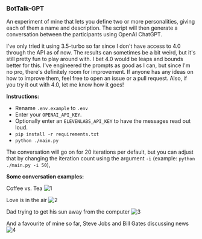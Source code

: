 ### BotTalk-GPT

An experiment of mine that lets you define two or more personalities, giving each of them a name and description. The script will then generate a conversation between the participants using OpenAI ChatGPT.

I've only tried it using 3.5-turbo so far since I don't have access to 4.0 through the API as of now. The results can sometimes be a bit weird, but it's still pretty fun to play around with. I bet 4.0 would be leaps and bounds better for this. I've engineered the prompts as good as I can, but since I'm no pro, there's definitely room for improvement. If anyone has any ideas on how to improve them, feel free to open an issue or a pull request. Also, if you try it out with 4.0, let me know how it goes!

**Instructions:**
- Rename `.env.example` to `.env`
- Enter your `OPENAI_API_KEY`. 
- Optionally enter an `ELEVENLABS_API_KEY` to have the messages read out loud.
- `pip install -r requirements.txt`
- `python ./main.py`

The conversation will go on for 20 iterations per default, but you can adjust that by changing the iteration count using the argument `-i` (example: `python ./main.py -i 50`),

**Some conversation examples:**

Coffee vs. Tea
![1](https://user-images.githubusercontent.com/19852554/234594645-cadd8a1f-fe99-4bb5-b2a2-b88bde46594b.png)

Love is in the air
![2](https://user-images.githubusercontent.com/19852554/234594674-c311bd61-4c49-4ea7-b4e7-6b5a878a86e1.png)

Dad trying to get his sun away from the computer
![3](https://user-images.githubusercontent.com/19852554/234594682-72dfc590-c926-4767-99b8-add26f08046e.png)

And a favourite of mine so far, Steve Jobs and Bill Gates discussing news
![4](https://user-images.githubusercontent.com/19852554/234599980-b73af344-ee0c-40bb-a966-186ccc74022e.png)
